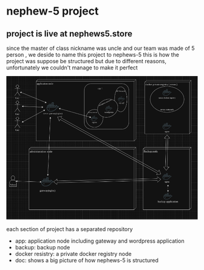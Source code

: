 # nephew-5 project 

## project is live at nephews5.store

since the master of class nickname was uncle and our team was made of 5 person , we deside to name this project to nephews-5
this is how the project was suppose be structured but due to different reasons, unfortunately we couldn't manage to make it perfect

![arch](./assets/nephews5.png)

each section of project has a separated repository
* app: application node including gateway and wordpress application
* backup: backup node
* docker resistry: a private docker registry node 
* doc: shows a big picture of how nephews-5 is structured
